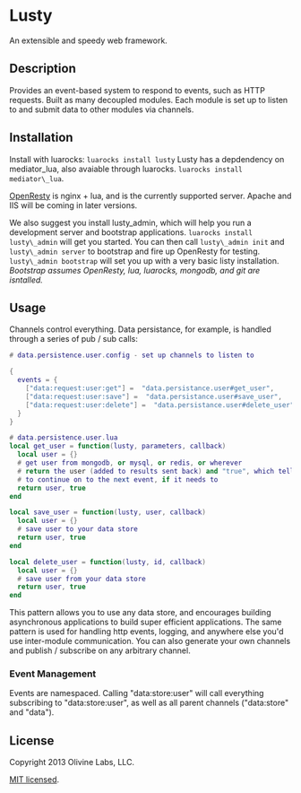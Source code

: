 Lusty
====

An extensible and speedy web framework.

## Description

Provides an event-based system to respond to events, such as HTTP requests.
Built as many decoupled modules. Each module is set up to listen to and submit
data to other modules via channels.

## Installation

Install with luarocks: `luarocks install lusty`
Lusty has a depdendency on mediator\_lua, also avaiable through luarocks.
`luarocks install mediator\_lua`.

[OpenResty](http://www.openresty.com) is nginx + lua, and is the currently
supported server. Apache and IIS will be coming in later versions.

We also suggest you install lusty\_admin, which will help you run a
development server and bootstrap applications. `luarocks install lusty\_admin`
will get you started. You can then call `lusty\_admin init` and `lusty\_admin
server` to bootstrap and fire up OpenResty for testing. `lusty\_admin bootstrap`
will set you up with a very basic listy installation. *Bootstrap assumes OpenResty,
lua, luarocks, mongodb, and git are isntalled.*

## Usage

Channels control everything. Data persistance, for example, is handled through
a series of pub / sub calls:

```lua
# data.persistence.user.config - set up channels to listen to

{
  events = {
    ["data:request:user:get"] =  "data.persistance.user#get_user",
    ["data:request:user:save"] =  "data.persistance.user#save_user",
    ["data:request:user:delete"] =  "data.persistance.user#delete_user"
  }
}

# data.persistence.user.lua
local get_user = function(lusty, parameters, callback)
  local user = {}
  # get user from mongodb, or mysql, or redis, or wherever
  # return the user (added to results sent back) and "true", which tells lusty
  # to continue on to the next event, if it needs to
  return user, true
end

local save_user = function(lusty, user, callback)
  local user = {}
  # save user to your data store
  return user, true
end

local delete_user = function(lusty, id, callback)
  local user = {}
  # save user from your data store
  return user, true
end
```

This pattern allows you to use any data store, and encourages building
asynchronous applications to build super efficient applications. The same
pattern is used for handling http events, logging, and anywhere else you'd use
inter-module communication. You can also generate your own channels and
publish / subscribe on any arbitrary channel.

### Event Management

Events are namespaced. Calling "data:store:user" will call everything
subscribing to "data:store:user", as well as all parent channels ("data:store"
and "data").

## License

Copyright 2013 Olivine Labs, LLC.

[MIT licensed](http://www.opensource.org/licenses/mit-license.php).

